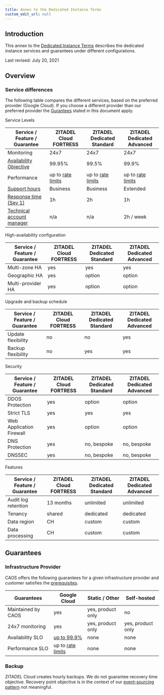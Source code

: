 ```yaml
---
title: Annex to the Dedicated Instance Terms
custom_edit_url: null
--- 
```

## Introduction

This annex to the [Dedicated Instance Terms](terms-of-service-dedicated) describes the dedicated instance services and guarantees under different configurations.

Last revised: July 20, 2021

## Overview

### Service differences

The following table compares the different services, based on the preferred provider (Google Cloud). If you choose a different provider than our preferred provider the [Gurantees](#guarantees) stated in this document apply.

Service Levels

Service / Feature / Guarantee | ZITADEL Cloud FORTRESS | ZITADEL Dedicated Standard | ZITADEL Dedicated Advanced
--- | --- | --- | ---
Monitoring | 24x7 | 24x7 | 24x7
[Availability Objective](service-level-description#availability-objective) | 99.95% | 99.5% | 99.9%
Performance | up to [rate limits](rate-limit-policy#what-rate-limits-do-apply) | up to [rate limits](rate-limit-policy#what-rate-limits-do-apply) | up to [rate limits](rate-limit-policy#what-rate-limits-do-apply)
[Support hours](support-services#description-of-services) | Business | Business | Extended
[Response time (Sev 1)](support-services#slo---initial-response-time) | 1h | 2h | 1h
[Technical account manager](support-services#technical-account-manager) | n/a | n/a | 2h / week

High-availability configuration

Service / Feature / Guarantee | ZITADEL Cloud FORTRESS | ZITADEL Dedicated Standard | ZITADEL Dedicated Advanced
--- | --- | --- | ---
Multi-zone HA | yes | yes | yes
Geographic HA | yes | option | option
Multi-provider HA | yes | option | option

Upgrade and backup schedule

Service / Feature / Guarantee | ZITADEL Cloud FORTRESS | ZITADEL Dedicated Standard | ZITADEL Dedicated Advanced
--- | --- | --- | ---
Update flexibility | no | no | yes
Backup flexibility | no | yes | yes

Security

Service / Feature / Guarantee | ZITADEL Cloud FORTRESS | ZITADEL Dedicated Standard | ZITADEL Dedicated Advanced
--- | --- | --- | ---
DDOS Protection | yes | option | option
Strict TLS | yes | yes | yes
Web Application Firewall | yes | option | option
DNS Protection | yes | no, bespoke | no, bespoke
DNSSEC | yes | no, bespoke | no, bespoke

Features

Service / Feature / Guarantee | ZITADEL Cloud FORTRESS | ZITADEL Dedicated Standard | ZITADEL Dedicated Advanced
--- | --- | --- | ---
Audit log retention | 13 months | unlimited | unlimited
Tenancy | shared | dedicated | dedicated
Data region | CH | custom | custom
Data processing | CH | custom | custom

## Guarantees

### Infrastructure Provider

CAOS offers the following guarantees for a given infrastructure provider and customer satisfies the [prerequisites](https://docs.zitadel.ch/docs/guides/installation/managed-dedicated-instance).

Guarantees | Google Cloud | Static / Other | Self-hosted
---|---|---|---
Maintained by CAOS | yes | yes, product only | no
24x7 monitoring | yes | yes, product only | yes, product only
Availability SLO | [up to 99.9%](service-level-description#availability-objective) | none | none
Performance SLO | up to [rate limits](https://docs.zitadel.ch/docs/legal/rate-limit-policy#what-rate-limits-do-apply) | none | none

### Backup

ZITADEL Cloud creates hourly backups. We do not guarantee recovery time objective. Recovery point objective is in the context of our [event-sourcing pattern](/docs/concepts/eventstore) not meaningful.
